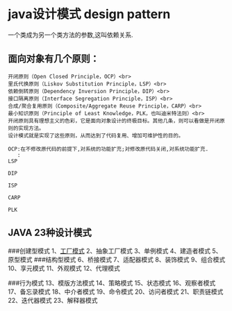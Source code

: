 
java设计模式 design pattern
============================
一个类成为另一个类方法的参数,这叫依赖关系.

面向对象有几个原则：
-----------------
	开闭原则（Open Closed Principle，OCP）<br>
	里氏代换原则（Liskov Substitution Principle，LSP）<br>
	依赖倒转原则（Dependency Inversion Principle，DIP）<br>
	接口隔离原则（Interface Segregation Principle，ISP）<br>
	合成/聚合复用原则（Composite/Aggregate Reuse Principle，CARP）<br>
	最小知识原则（Principle of Least Knowledge，PLK，也叫迪米特法则）<br>
	开闭原则具有理想主义的色彩，它是面向对象设计的终极目标。其他几条，则可以看做是开闭原则的实现方法。
	设计模式就是实现了这些原则，从而达到了代码复用、增加可维护性的目的。

	OCP:在不修改原代码的前提下,对系统的功能扩充;对修改原代码关闭,对系统功能扩充.
       :
	LSP

	DIP

	ISP

	CARP

	PLK

JAVA 23种设计模式
---------------
###创建型模式
1、[工厂模式](https://github.com/GaoHuijian/javaDesignPattern/tree/master/1.Factory/factorydemo)
2、抽象工厂模式
3、单例模式
4、建造者模式
5、原型模式
###结构型模式
6、桥接模式
7、适配器模式
8、装饰模式
9、组合模式
10、享元模式
11、外观模式
12、代理模式

###行为模式
13、模版方法模式
14、策略模式
15、状态模式
16、观察者模式
17、备忘录模式
18、中介者模式
19、命令模式	
20、访问者模式
21、职责链模式
22、迭代器模式
23、解释器模式
